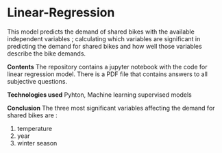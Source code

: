 # Linear-Regression
This model predicts the demand of shared bikes with the available independent variables ; calculating which variables are significant in predicting the demand for shared bikes and how well those variables describe the bike demands.

**Contents**
The repository contains a jupyter notebook with the code for linear regression model.
There is a PDF file that contains answers to all subjective questions.

**Technologies used**
Pyhton, Machine learning supervised models

**Conclusion**
The three most significant variables affecting the demand for shared bikes are :
1. temperature
2. year
3. winter season


